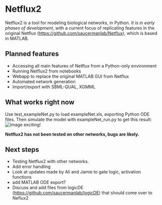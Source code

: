# Netflux2
Netflux2 is a tool for modeling biological networks, in Python. *It is in early phases of development*, with a current focus of replicating features in the original Netflux (https://github.com/saucermanlab/Netflux), which is based in MATLAB.

## Planned features
- Accessing all main features of Netflux from a Python-only environment
- Running Netflux2 from notebooks
- Webapp to replace the original MATLAB GUI from Netflux
- Automated network generation
- Import/export with SBML-QUAL, XGMML

## What works right now
Use test_exampleNet.py to load exampleNet.xls, exporting Python ODE files. Then simulate the model with exampleNet_run.py to get this result:
![image](https://github.com/user-attachments/assets/af09ab2f-a873-4c59-a2d9-2b149c6c19bb)
exciting!

**Netflux2 has not been tested on other networks, bugs are likely.**

## Next steps
- Testing Netflux2 with other networks.
- Add error handling
- Look at updates made by Ali and Jamie to gate logic, activation functions
- add MATLAB ODE export?
- Discuss and add files from logicDE (https://github.com/saucermanlab/logicDE) that should come over to Neflux2
